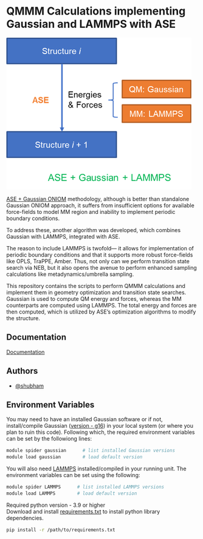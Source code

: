 # QMMM Calculations implementing Gaussian and LAMMPS with ASE

<p class="center-content"> 
  <img src="https://github.com/2253shubham/Gaussian_LAMMPS_ASE_for_QMMM/blob/main/docs/Gaussian_LAMMPS_ASE.png" alt=""/>
</p>

[ASE + Gaussian ONIOM](https://github.com/2253shubham/Gaussian_ONIOM_plus_ASE_for_QMMM) methodology, although is better than standalone Gaussian ONIOM approach, it suffers from insufficient options for available force-fields to model MM region and inability to implement periodic boundary conditions.

To address these, another algorithm was developed, which combines Gaussian with LAMMPS, integrated with ASE. 

The reason to include LAMMPS is twofold— it allows for implementation of periodic boundary conditions and that it supports more robust force-fields like OPLS, TraPPE, Amber. Thus, not only can we perform transition state search via NEB, but it also opens the avenue to perform enhanced sampling calculations like metadynamics/umbrella sampling.

This repository contains the scripts to perform QMMM calculations and implement them in geometry optimization and transition state searches. Gaussian is used to compute QM energy and forces, whereas the MM counterparts are computed using LAMMPS. The total energy and forces are then computed, which is utilized by ASE’s optimization algorithms to modify the structure. 


## Documentation

[Documentation](https://github.com/2253shubham/Gaussian_LAMMPS_ASE_for_QMMM/blob/main/docs/documentation.md)



## Authors

- [@shubham](https://github.com/2253shubham)


## Environment Variables

You may need to have an installed Gaussian software or if not, install/compile Gaussian ([version - g16](https://gaussian.com/gaussian16)) in your local system (or where you plan to ruin this code). Following which, the required environment variables can be set by the followiong lines:
```bash
module spider gaussian      # list installed Gaussian versions
module load gaussian        # load default version
```

You will also need [LAMMPS](https://docs.lammps.org/Manual.html) installed/compiled in your running unit. The environment variables can be set using the following:
```bash
module spider LAMMPS      # list installed LAMMPS versions
module load LAMMPS        # load default version
```

Required python version  - 3.9 or higher \
Download and install [requirements.txt](https://github.com/2253shubham/Gaussian_LAMMPS_ASE_for_QMMM/blob/main/requirements.txt) to install python library dependencies.
```bash
pip install -r /path/to/requirements.txt
```
